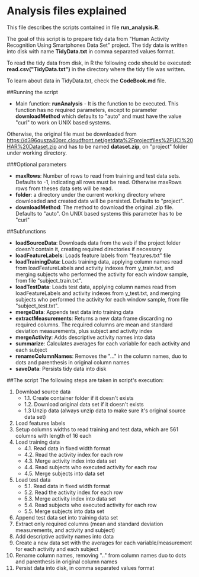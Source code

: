 Analysis files explained
===========

This file describes the scripts contained in file **run_analysis.R**.

The goal of this script is to prepare tidy data from "Human Activity Recognition Using Smartphones Data Set" project. The tidy data is written into disk with name **TidyData.txt** in comma separated values format.

To read the tidy data from disk, in R the following code should be executed: **read.csv("TidyData.txt")** in the directory where the tidy file was written.

To learn about data in TidyData.txt, check the **CodeBook.md** file.

##Running the script
* Main function: **runAnalysis** - It is the function to be executed. This function has no required parameters, except to parameter **downloadMethod** which defaults to "auto" and must have the value "curl" to work on UNIX based systems.

Otherwise, the original file must be downloaded from https://d396qusza40orc.cloudfront.net/getdata%2Fprojectfiles%2FUCI%20HAR%20Dataset.zip and has to be named **dataset.zip**, on "project" folder under working directory.

###Optional parameters
* **maxRows**: Number of rows to read from training and test data sets. Defaults to -1, indicating all rows must be read. Otherwise maxRows rows from theses data sets will be read.
* **folder**: a directory under the current working directory where downloaded and created data will be persisted. Defaults to "project".
* **downloadMethod**: The method to download the original .zip file. Defaults to "auto". On UNIX based systems this parameter has to be "curl"

##Subfunctions
* **loadSourceData**: Downloads data from the web if the project folder doesn't contain it, creating required directories if necessary
* **loadFeatureLabels**: Loads feature labels from "features.txt" file
* **loadTrainingData**: Loads training data, applying column names read from loadFeatureLabels and activity indexes from y_train.txt, and merging subjects who performed the activity for each window sample, from file "subject_train.txt".
* **loadTestData**: Loads test data, applying column names read from loadFeatureLabels and activity indexes from y_test.txt, and merging subjects who performed the activity for each window sample, from file "subject_test.txt".
* **mergeData**: Appends test data into training data
* **extractMeasurements**: Returns a new data frame discarding no required columns. The required columns are mean and standard deviation measurements, plus subject and activity index
* **mergeActivity**: Adds descriptive activity names into data
* **summarize**: Calculates averages for each variable for each activity and each subject
* **renameColumnNames**: Removes the "..." in the column names, duo to dots and parenthesis in original column names
* **saveData**: Persists tidy data into disk

##The script
The following steps are taken in script's execution:

1. Download source data
    + 1.1. Create container folder if it doesn't exists
    + 1.2. Download original data set if it doesn't exists
    + 1.3 Unzip data (always unzip data to make sure it's original source data set)
2. Load features labels
3. Setup columns widths to read training and test data, which are 561 columns with length of 16 each
4. Load training data
    + 4.1. Read data in fixed width format
    + 4.2. Read the activity index for each row
    + 4.3. Merge activity index into data set
    + 4.4. Read subjects who executed activity for each row
    + 4.5. Merge subjects into data set
5. Load test data
    + 5.1. Read data in fixed width format
    + 5.2. Read the activity index for each row
    + 5.3. Merge activity index into data set
    + 5.4. Read subjects who executed activity for each row
    + 5.5. Merge subjects into data set
6. Append test data set into training data set
7. Extract only required columns (mean and standard deviation measurements, and activity and subject)
8. Add descriptive activity names into data
9. Create a new data set with the averages for each variable/measurement for each activity and each subject
10. Rename column names, removing ".." from column names duo to dots and parenthesis in original column names
11. Persist data into disk, in comma separated values format